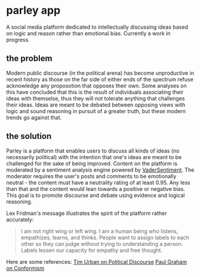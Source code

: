 # parley app

A social media platform dedicated to intellectually discussing ideas based on logic and reason rather than emotional bias.
Currently a work in progress.

## the problem
Modern public discourse (in the political arena) has become unproductive in recent history as those on the far side of either ends of the spectrum refuse acknowledge any proposotion that opposes their own. Some analyses on this have concluded that this is the result of individuals associating their ideas with themselse, thus they will not tolerate anything that challenges their ideas. Ideas are meant to be debated between opposing views with logic and sound reasoning in pursuit of a greater truth, but these modern trends go against that.

## the solution
Parley is a platform that enables users to discuss all kinds of ideas (no necessarily political) with the intention that one's ideas are meant to be challenged for the sake of being improved. Content on the platform is moderated by a sentiment analysis engine powered by [VaderSentiment](https://github.com/cjhutto/vaderSentiment). The moderator requires the user's posts and comments to be emotionally neutral - the content must have a neutrality rating of at least 0.95. Any less than that and the content would lean towards a positive or negative bias. This goal is to promote discourse and debate using evidence and logical reasoning.

Lex Fridman's message illustrates the spirit of the platform rather accurately:
> I am not right wing or left wing. I am a human being who listens, empathizes, learns, and thinks.
> People want to assign labels to each other so they can judge without trying to understanding a person.
> Labels lessen our capacity for empathy and free thought.

Here are some references:
[Tim Urban on Political Discourse](https://www.youtube.com/watch?v=ivDwzBYsED4)
[Paul Graham on Conformism](http://www.paulgraham.com/conformism.html)
